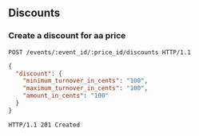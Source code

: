 ## Discounts
### Create a discount for aa price

```http
POST /events/:event_id/:price_id/discounts HTTP/1.1
```

```json
{
  "discount": {
    "minimum_turnover_in_cents": "100",
    "maximum_turnover_in_cents": "100",
    "amount_in_cents": "100"
  }
}
```

```http
HTTP/1.1 201 Created
```
